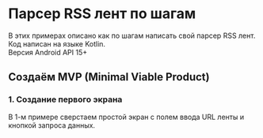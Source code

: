 # Парсер RSS лент по шагам

В этих примерах описано как по шагам написать свой парсер RSS лент.  
Код написан на языке Kotlin.  
Версия Android API 15+

## Создаём MVP (Minimal Viable Product)

### 1. Создание первого экрана
В 1-м примере сверстаем простой экран с полем ввода URL ленты и кнопкой запроса данных.
